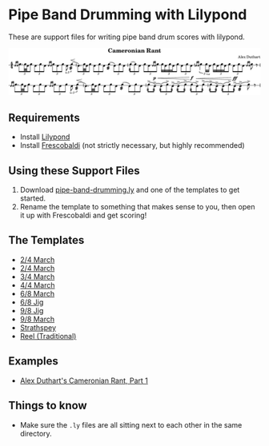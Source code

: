 
# Pipe Band Drumming with Lilypond

These are support files for writing pipe band drum scores with lilypond.

[![Cameronian Rant](cameronian.png)](cameronian.ly)

## Requirements

 * Install [Lilypond](https://lilypond.org)
 * Install [Frescobaldi](https://frescobaldi.org) (not strictly necessary, but highly recommended)

## Using these Support Files

1. Download [pipe-band-drumming.ly](pipe-band-drumming.ly) and one of the templates to get started.
2. Rename the template to something that makes sense to you, then open it up with Frescobaldi and get scoring!


## The Templates

* [2/4 March](https://github.com/nkpart/pipe-band-drumming-with-lilypond/raw/master/template-24-march.ly)
* <a href="https://github.com/nkpart/pipe-band-drumming-with-lilypond/raw/master/template-24-march.ly" download>2/4 March</a>
* [3/4 March](https://github.com/nkpart/pipe-band-drumming-with-lilypond/raw/master/template-34-march.ly)
* [4/4 March](https://github.com/nkpart/pipe-band-drumming-with-lilypond/raw/master/template-44-march.ly)
* [6/8 March](https://github.com/nkpart/pipe-band-drumming-with-lilypond/raw/master/template-68-march.ly)
* [6/8 Jig](https://github.com/nkpart/pipe-band-drumming-with-lilypond/raw/master/template-68-jig.ly)
* [9/8 Jig](https://github.com/nkpart/pipe-band-drumming-with-lilypond/raw/master/template-98-jig.ly)
* [9/8 March](https://github.com/nkpart/pipe-band-drumming-with-lilypond/raw/master/template-98-march.ly)
* [Strathspey](https://github.com/nkpart/pipe-band-drumming-with-lilypond/raw/master/template-strathspey.ly)
* [Reel (Traditional)](https://github.com/nkpart/pipe-band-drumming-with-lilypond/raw/master/template-reel-traditional.ly)

## Examples

 * [Alex Duthart's Cameronian Rant, Part 1](cameronian.ly)

## Things to know

* Make sure the `.ly` files are all sitting next to each other in the same directory.

